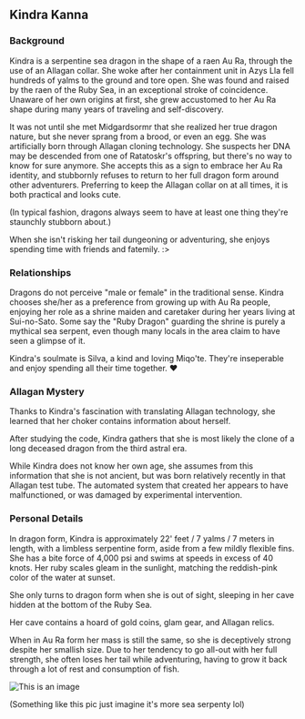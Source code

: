 ## Kindra Kanna

### Background

Kindra is a serpentine sea dragon in the shape of a raen Au Ra, through the use of an Allagan collar. She woke after her containment unit in Azys Lla fell hundreds of yalms to the ground and tore open. She was found and raised by the raen of the Ruby Sea, in an exceptional stroke of coincidence. Unaware of her own origins at first, she grew accustomed to her Au Ra shape during many years of traveling and self-discovery.

It was not until she met Midgardsormr that she realized her true dragon nature, but she never sprang from a brood, or even an egg. She was artificially born through Allagan cloning technology. She suspects her DNA may be descended from one of Ratatoskr's offspring, but there's no way to know for sure anymore. She accepts this as a sign to embrace her Au Ra identity, and stubbornly refuses to return to her full dragon form around other adventurers. Preferring to keep the Allagan collar on at all times, it is both practical and looks cute.

(In typical fashion, dragons always seem to have at least one thing they're staunchly stubborn about.)

When she isn't risking her tail dungeoning or adventuring, she enjoys spending time with friends and fatemily. :>

### Relationships

Dragons do not perceive "male or female" in the traditional sense. Kindra chooses she/her as a preference from growing up with Au Ra people, enjoying her role as a shrine maiden and caretaker during her years living at Sui-no-Sato. Some say the "Ruby Dragon" guarding the shrine is purely a mythical sea serpent, even though many locals in the area claim to have seen a glimpse of it.

Kindra's soulmate is Silva, a kind and loving Miqo'te. They're inseperable and enjoy spending all their time together. ♥

### Allagan Mystery

Thanks to Kindra's fascination with translating Allagan technology, she learned that her choker contains information about herself.

After studying the code, Kindra gathers that she is most likely the clone of a long deceased dragon from the third astral era.

While Kindra does not know her own age, she assumes from this information that she is not ancient, but was born relatively recently in that Allagan test tube. The automated system that created her appears to have malfunctioned, or was damaged by experimental intervention.

### Personal Details

In dragon form, Kindra is approximately 22' feet / 7 yalms / 7 meters in length, with a limbless serpentine form, aside from a few mildly flexible fins. She has a bite force of 4,000 psi and swims at speeds in excess of 40 knots. Her ruby scales gleam in the sunlight, matching the reddish-pink color of the water at sunset.

She only turns to dragon form when she is out of sight, sleeping in her cave hidden at the bottom of the Ruby Sea.

Her cave contains a hoard of gold coins, glam gear, and Allagan relics.

When in Au Ra form her mass is still the same, so she is deceptively strong despite her smallish size. Due to her tendency to go all-out with her full strength, she often loses her tail while adventuring, having to grow it back through a lot of rest and consumption of fish.

![This is an image](https://images-wixmp-ed30a86b8c4ca887773594c2.wixmp.com/f/bac900bd-3cc5-46a7-afae-e8f34a32393f/dcihtto-c5d8cdf9-52b5-4338-b7d8-81cfa323a594.jpg/v1/fill/w_1600,h_1883,q_75,strp/hunters_of_the_sea_by_x_celebril_x_dcihtto-fullview.jpg?token=eyJ0eXAiOiJKV1QiLCJhbGciOiJIUzI1NiJ9.eyJzdWIiOiJ1cm46YXBwOjdlMGQxODg5ODIyNjQzNzNhNWYwZDQxNWVhMGQyNmUwIiwiaXNzIjoidXJuOmFwcDo3ZTBkMTg4OTgyMjY0MzczYTVmMGQ0MTVlYTBkMjZlMCIsIm9iaiI6W1t7ImhlaWdodCI6Ijw9MTg4MyIsInBhdGgiOiJcL2ZcL2JhYzkwMGJkLTNjYzUtNDZhNy1hZmFlLWU4ZjM0YTMyMzkzZlwvZGNpaHR0by1jNWQ4Y2RmOS01MmI1LTQzMzgtYjdkOC04MWNmYTMyM2E1OTQuanBnIiwid2lkdGgiOiI8PTE2MDAifV1dLCJhdWQiOlsidXJuOnNlcnZpY2U6aW1hZ2Uub3BlcmF0aW9ucyJdfQ.uFOmKwoBFgfxl_2fGKG7qPX6Is-flG1S1KlfPL5m6kY)

(Something like this pic just imagine it's more sea serpenty lol)
